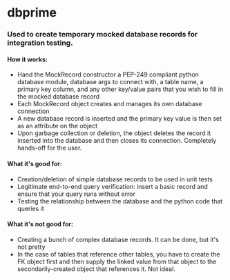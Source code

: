 # dbprime
### Used to create temporary mocked database records for integration testing.

#### How it works:
* Hand the MockRecord constructor a PEP-249 compliant python database module, database args to connect with, a table name, a primary key column, and any other key/value pairs that you wish to fill in the mocked database record
* Each MockRecord object creates and manages its own database connection
* A new database record is inserted and the primary key value is then set as an attribute on the object
* Upon garbage collection or deletion, the object deletes the record it inserted into the database and then closes its connection. Completely hands-off for the user.

#### What it's good for:
* Creation/deletion of simple database records to be used in unit tests
* Legitimate end-to-end query verification: insert a basic record and ensure that your query runs without error
* Testing the relationship between the database and the python code that queries it

#### What it's not good for:
* Creating a bunch of complex database records. It can be done, but it's not pretty
* In the case of tables that reference other tables, you have to create the FK object first and then supply the linked value from that object to the secondarily-created object that references it. Not ideal.
